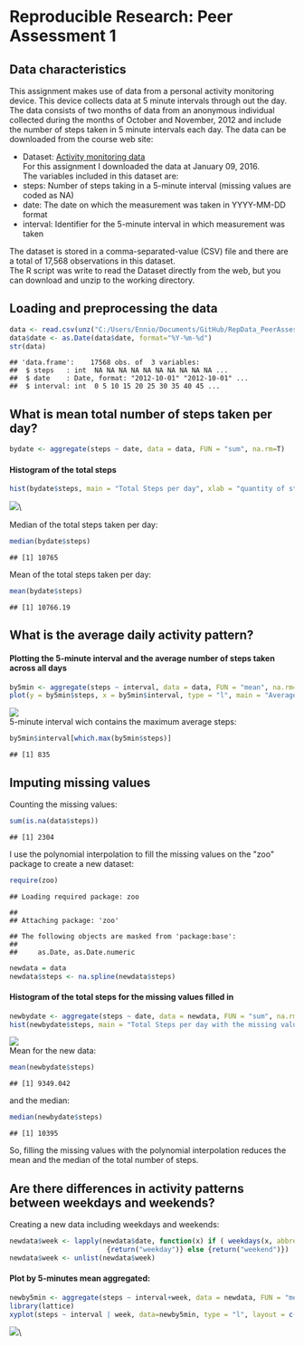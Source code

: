 # Reproducible Research: Peer Assessment 1

## Data characteristics
This assignment makes use of data from a personal activity monitoring device. This device collects data at 5 minute intervals through out the day. The data consists of two months of data from an anonymous individual collected during the months of October and November, 2012 and include the number of steps taken in 5 minute intervals each day.
The data can be downloaded from the course web site:
- Dataset: [Activity monitoring data](https://d396qusza40orc.cloudfront.net/repdata%2Fdata%2Factivity.zip)  
For this assignment I downloaded the data at January 09, 2016.  
The variables included in this dataset are:  
- steps: Number of steps taking in a 5-minute interval (missing values are coded as NA)  
- date: The date on which the measurement was taken in YYYY-MM-DD format  
- interval: Identifier for the 5-minute interval in which measurement was taken  

The dataset is stored in a comma-separated-value (CSV) file and there are a total of 17,568 observations in this dataset.  
The R script was write to read the Dataset directly from the web, but you can download and unzip to the working directory.  


## Loading and preprocessing the data

```r
data <- read.csv(unz("C:/Users/Ennio/Documents/GitHub/RepData_PeerAssessment1/activity.zip", "activity.csv"), header=T, stringsAsFactors=F, check.names=F)
data$date <- as.Date(data$date, format="%Y-%m-%d")
str(data)
```

```
## 'data.frame':	17568 obs. of  3 variables:
##  $ steps   : int  NA NA NA NA NA NA NA NA NA NA ...
##  $ date    : Date, format: "2012-10-01" "2012-10-01" ...
##  $ interval: int  0 5 10 15 20 25 30 35 40 45 ...
```

## What is mean total number of steps taken per day?

```r
bydate <- aggregate(steps ~ date, data = data, FUN = "sum", na.rm=T)
```
#### Histogram of the total steps

```r
hist(bydate$steps, main = "Total Steps per day", xlab = "quantity of steps")
```

![](PA1_files/figure-html/unnamed-chunk-3-1.png)\
  
Median of the total steps taken per day:

```r
median(bydate$steps)
```

```
## [1] 10765
```
Mean of the total steps taken per day:

```r
mean(bydate$steps)
```

```
## [1] 10766.19
```

## What is the average daily activity pattern?
#### Plotting the 5-minute interval and the average number of steps taken across all days

```r
by5min <- aggregate(steps ~ interval, data = data, FUN = "mean", na.rm=T)
plot(y = by5min$steps, x = by5min$interval, type = "l", main = "Average steps across all day by 5 minutes interval", xlab="Acumulated 5-minute interval", ylab="Steps mean across all days")
```

![](PA1_files/figure-html/unnamed-chunk-6-1.png)\
5-minute interval wich contains the maximum average steps:

```r
by5min$interval[which.max(by5min$steps)]
```

```
## [1] 835
```

## Imputing missing values
Counting the missing values:

```r
sum(is.na(data$steps))
```

```
## [1] 2304
```
I use the polynomial interpolation to fill the missing values on the "zoo" package to create a new dataset:

```r
require(zoo)
```

```
## Loading required package: zoo
```

```
## 
## Attaching package: 'zoo'
```

```
## The following objects are masked from 'package:base':
## 
##     as.Date, as.Date.numeric
```

```r
newdata = data
newdata$steps <- na.spline(newdata$steps)
```
#### Histogram of the total steps for the missing values filled in

```r
newbydate <- aggregate(steps ~ date, data = newdata, FUN = "sum", na.rm=T)
hist(newbydate$steps, main = "Total Steps per day with the missing values filled", xlab = "quantity of steps")
```

![](PA1_files/figure-html/unnamed-chunk-10-1.png)\
Mean for the new data:

```r
mean(newbydate$steps)
```

```
## [1] 9349.042
```
and the median:

```r
median(newbydate$steps)
```

```
## [1] 10395
```
So, filling the missing values with the polynomial interpolation reduces the mean and the median of the total number of steps.


## Are there differences in activity patterns between weekdays and weekends?
Creating a new data including weekdays and weekends:

```r
newdata$week <- lapply(newdata$date, function(x) if ( weekdays(x, abbreviate=T)<"sat" )
                        {return("weekday")} else {return("weekend")})
newdata$week <- unlist(newdata$week)
```
#### Plot by 5-minutes mean aggregated:

```r
newby5min <- aggregate(steps ~ interval+week, data = newdata, FUN = "mean", na.rm=T)
library(lattice)
xyplot(steps ~ interval | week, data=newby5min, type = "l", layout = c(1, 2), xlab="5-minute interval",ylab="Average steps")
```

![](PA1_files/figure-html/unnamed-chunk-14-1.png)\
